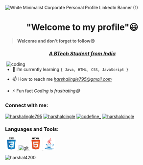  ![White Minimalist Corporate Personal Profile LinkedIn Banner (1)](https://github.com/harshal4200/harshal4200/assets/151541351/b17a293b-3957-4c0a-980d-302e7b18aaca)

<h1 align="center">"Welcome to my profile"😃</h1> 

>**Welcome and don't forget to follow😊**

<h3 align="center"><u><i>A BTech Student from India</i></u></h3>

<img align="right" alt="coding" width="500" src="https://images.squarespace-cdn.com/content/v1/5769fc401b631bab1addb2ab/1541580611624-TE64QGKRJG8SWAIUS7NS/ke17ZwdGBToddI8pDm48kPoswlzjSVMM-SxOp7CV59BZw-zPPgdn4jUwVcJE1ZvWQUxwkmyExglNqGp0IvTJZamWLI2zvYWH8K3-s_4yszcp2ryTI0HqTOaaUohrI8PI6FXy8c9PWtBlqAVlUS5izpdcIXDZqDYvprRqZ29Pw0o/coding-freak.gif">

- 🌱 I’m currently learning `{ Java, HTML, CSS, JavaScript }`

- 📫 How to reach me *harshalingle795@gmail.com*

- ⚡ Fun fact *Coding is frustrating😅*

<h3 align="left">Connect with me:</h3>
<p align="left">
<a href="https://twitter.com/harshalingle795" target="blank"><img align="center" src="https://raw.githubusercontent.com/rahuldkjain/github-profile-readme-generator/master/src/images/icons/Social/twitter.svg" alt="harshalingle795" height="30" width="40" /></a>
<a href="https://fb.com/harshalcingle" target="blank"><img align="center" src="https://raw.githubusercontent.com/rahuldkjain/github-profile-readme-generator/master/src/images/icons/Social/facebook.svg" alt="harshalcingle" height="30" width="40" /></a>
<a href="https://instagram.com/codefine_" target="blank"><img align="center" src="https://raw.githubusercontent.com/rahuldkjain/github-profile-readme-generator/master/src/images/icons/Social/instagram.svg" alt="codefine_" height="30" width="40" /></a>
<a href="https://www.linkedin.com/in/theharshalingle/" target="blank"><img align="center" src="https://raw.githubusercontent.com/rahuldkjain/github-profile-readme-generator/master/src/images/icons/Social/linked-in-alt.svg" alt="harshalcingle" height="30" width="40" /></a>
</p>

<h3 align="left">Languages and Tools:</h3>
<p align="left"> <a href="https://www.w3schools.com/css/" target="_blank" rel="noreferrer"> <img src="https://raw.githubusercontent.com/devicons/devicon/master/icons/css3/css3-original-wordmark.svg" alt="css3" width="40" height="40"/> </a> <a href="https://git-scm.com/" target="_blank" rel="noreferrer"> <img src="https://www.vectorlogo.zone/logos/git-scm/git-scm-icon.svg" alt="git" width="40" height="40"/> </a> <a href="https://www.w3.org/html/" target="_blank" rel="noreferrer"> <img src="https://raw.githubusercontent.com/devicons/devicon/master/icons/html5/html5-original-wordmark.svg" alt="html5" width="40" height="40"/> </a> <a href="https://www.java.com" target="_blank" rel="noreferrer"> <img src="https://raw.githubusercontent.com/devicons/devicon/master/icons/java/java-original.svg" alt="java" width="40" height="40"/> </a> <a href="https://developer.mozilla.org/en-US/docs/Web/JavaScript" target="_blank" rel="noreferrer"> </a> </p>

<p><img align="centre" src="https://github-readme-stats.vercel.app/api/top-langs?username=harshal4200&show_icons=true&locale=en&layout=compact" alt="harshal4200" /></p>

